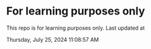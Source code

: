 # For learning purposes only
This repo is for learning purposes only.
Last updated at

Thursday, July 25, 2024 11:08:57 AM

